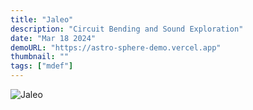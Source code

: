 ```yaml
---
title: "Jaleo"
description: "Circuit Bending and Sound Exploration"
date: "Mar 18 2024"
demoURL: "https://astro-sphere-demo.vercel.app"
thumbnail: ""
tags: ["mdef"]
---
```


![Jaleo](/astro-sphere.jpg)

